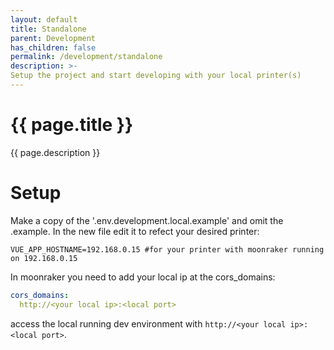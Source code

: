 ```yaml
---
layout: default
title: Standalone
parent: Development
has_children: false
permalink: /development/standalone
description: >-
Setup the project and start developing with your local printer(s)
---
```


# {{ page.title }}
{{ page.description }}

# Setup
Make a copy of the '.env.development.local.example' and omit the .example.
In the new file edit it to refect your desired printer:
```dotenv
VUE_APP_HOSTNAME=192.168.0.15 #for your printer with moonraker running on 192.168.0.15
```
In moonraker you need to add your local ip at the cors_domains:
```yaml
cors_domains:
  http://<your local ip>:<local port>
```
access the local running dev environment with `http://<your local ip>:<local port>`.
